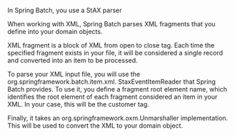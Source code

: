 In Spring Batch, you use a StAX parser

 When working with XML, Spring Batch parses XML fragments that you define into your domain objects.

  XML fragment is a block of XML from open to close tag. Each time the specified fragment exists in your file, it will be considered a single record and converted into an item to be processed.

  To parse your XML input file, you will use the org.springframework.batch.item.xml. StaxEventItemReader that Spring Batch provides. To use it, you define a fragment root element name, which identifies the root element of each fragment considered an item in your XML. In your case, this will
  be the customer tag.

   Finally, it takes an org.springframework.oxm.Unmarshaller implementation. This will be used to convert the XML to your domain object.